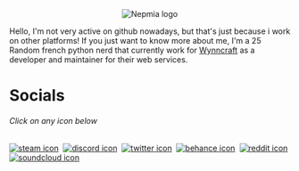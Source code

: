 <div align="center">
  <img src="https://user-images.githubusercontent.com/64558289/136078331-65645cca-4623-4de7-b16b-f50f6fdb8ddb.png" alt="Nepmia logo"/>
</div>
  
Hello, I'm not very active on github nowadays, but that's just because i work on other platforms! If you just want to know more about me, I'm a 25 Random french python nerd that currently work for [Wynncraft](https://wynncraft.com) as a developer and maintainer for their web services.
  
# Socials
###### Click on any icon below
  
[![steam icon](https://cdn2.iconfinder.com/data/icons/gaming-platforms-logo-shapes/250/steam_logo-100.png)](https://steamcommunity.com/id/Nepmia/) ‎‎‎‎‎
[![discord icon](https://cdn3.iconfinder.com/data/icons/popular-services-brands-vol-2/512/discord-100.png)](https://discord.gg/3QPMpdg) ‎‎‎‎‎
[![twitter icon](https://cdn3.iconfinder.com/data/icons/2018-social-media-logotypes/1000/2018_social_media_popular_app_logo_twitter-100.png)](https://twitter.com/Nepmia) ‎‎‎‎‎
[![behance icon](https://cdn0.iconfinder.com/data/icons/social-circle-3/72/Behance-100.png)](https://www.behance.net/nepmia) ‎‎‎‎‎
[![reddit icon](https://cdn3.iconfinder.com/data/icons/2018-social-media-logotypes/1000/2018_social_media_popular_app_logo_reddit-100.png)](https://www.reddit.com/user/Nepmia) ‎‎‎‎‎
[![soundcloud icon](https://cdn1.iconfinder.com/data/icons/social-icon-1-1/512/social_style_1_soundCloud-100.png)](https://soundcloud.com/nepmia) ‎‎‎‎‎
